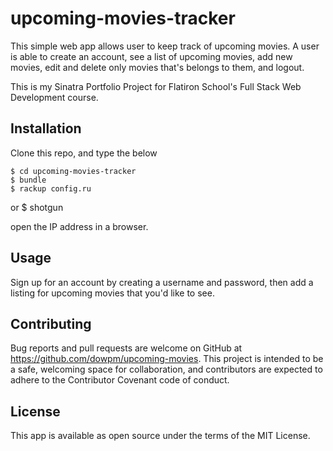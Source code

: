 # upcoming-movies-tracker

This simple web app allows user to keep track of upcoming movies. A user is able to create an account, see a list of upcoming movies, add new movies, edit and delete only movies that's belongs to them, and logout.

This is my Sinatra Portfolio Project for Flatiron School's Full Stack Web Development course.

## Installation

Clone this repo, and type the below

    $ cd upcoming-movies-tracker
    $ bundle
    $ rackup config.ru 
or
    $ shotgun

open the IP address in a browser.

## Usage

Sign up for an account by creating a username and password, then add a listing for upcoming movies that you'd like to see. 

    
## Contributing

Bug reports and pull requests are welcome on GitHub at https://github.com/dowpm/upcoming-movies. This project is intended to be a safe, welcoming space for collaboration, and contributors are expected to adhere to the Contributor Covenant code of conduct.

## License

This app is available as open source under the terms of the MIT License.
